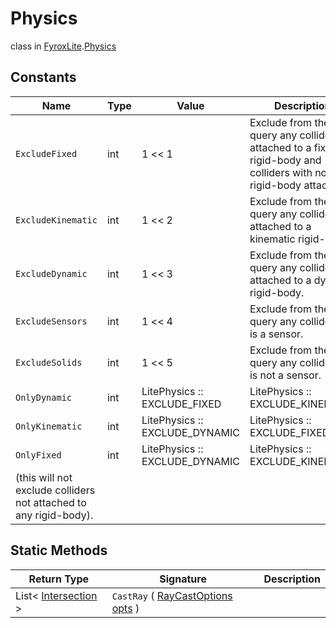 # Physics
class in [FyroxLite](../../scripting_api.md).[Physics](../Physics.md)
## Constants
| Name | Type | Value | Description |
|---|---|---|---|
| `ExcludeFixed` | int | 1 << 1 | Exclude from the query any collider attached to a fixed rigid-body and colliders with no rigid-body attached. |
| `ExcludeKinematic` | int | 1 << 2 | Exclude from the query any collider attached to a kinematic rigid-body. |
| `ExcludeDynamic` | int | 1 << 3 | Exclude from the query any collider attached to a dynamic rigid-body. |
| `ExcludeSensors` | int | 1 << 4 | Exclude from the query any collider that is a sensor. |
| `ExcludeSolids` | int | 1 << 5 | Exclude from the query any collider that is not a sensor. |
| `OnlyDynamic` | int | LitePhysics :: EXCLUDE_FIXED | LitePhysics :: EXCLUDE_KINEMATIC | Excludes all colliders not attached to a dynamic rigid-body. |
| `OnlyKinematic` | int | LitePhysics :: EXCLUDE_DYNAMIC | LitePhysics :: EXCLUDE_FIXED | Excludes all colliders not attached to a kinematic rigid-body. |
| `OnlyFixed` | int | LitePhysics :: EXCLUDE_DYNAMIC | LitePhysics :: EXCLUDE_KINEMATIC | Exclude all colliders attached to a non-fixed rigid-body
(this will not exclude colliders not attached to any rigid-body). |
## Static Methods
| Return Type | Signature | Description |
|---|---|---|
| List< [Intersection](../Physics/Intersection.md) > | `CastRay` ( [RayCastOptions](../Physics/RayCastOptions.md) <ins>opts</ins> ) |  |

